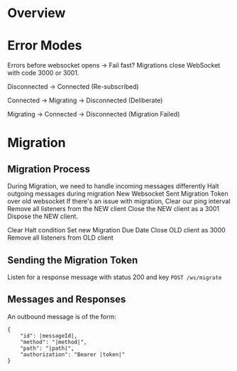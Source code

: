 # Overview

# Error Modes

Errors before websocket opens -> Fail fast?
Migrations close WebSocket with code 3000 or 3001.

Disconnected -> Connected (Re-subscribed)

Connected -> Migrating
          -> Disconnected (Deliberate)

Migrating -> Connected
          -> Disconnected (Migration Failed)



# Migration

## Migration Process

During Migration, we need to handle incoming messages differently
Halt outgoing messages during migration
New Websocket
Sent Migration Token over old websocket
If there's an issue with migration,
    Clear our ping interval
    Remove all listeners from the NEW client
    Close the NEW client as a 3001
    Dispose the NEW client.

Clear Halt condition
Set new Migration Due Date
Close OLD client as 3000
Remove all listeners from OLD client

## Sending the Migration Token

Listen for a response message with status 200 and key `POST /ws/migrate`

## Messages and Responses

An outbound message is of the form:

```
{
    "id": |messageId|,
    "method": "|method|",
    "path": "|path|",
    "authorization": "Bearer |token|"
}
```
